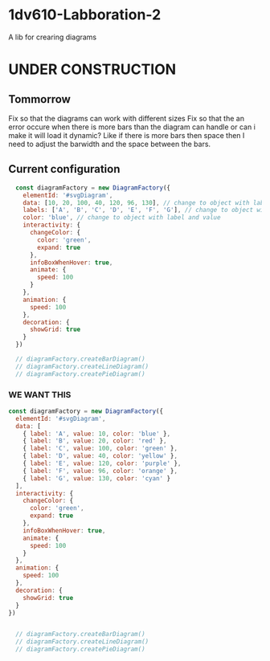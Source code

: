# 1dv610-Labboration-2
A lib for crearing diagrams

# UNDER CONSTRUCTION

## Tommorrow

Fix so that the diagrams can work with different sizes
Fix so that the an error occure when there is more bars than the diagram can handle or can i make it will load it dynamic? Like if there is more bars then space then I need to adjust the barwidth and the space between the bars.

## Current configuration

```javascript
  const diagramFactory = new DiagramFactory({
    elementId: '#svgDiagram',
    data: [10, 20, 100, 40, 120, 96, 130], // change to object with label and value
    labels: ['A', 'B', 'C', 'D', 'E', 'F', 'G'], // change to object with label and value
    color: 'blue', // change to object with label and value
    interactivity: {
      changeColor: {
        color: 'green',
        expand: true
      },
      infoBoxWhenHover: true,
      animate: {
        speed: 100
      }
    },
    animation: {
      speed: 100
    },
    decoration: {
      showGrid: true
    }
  })

  // diagramFactory.createBarDiagram()
  // diagramFactory.createLineDiagram()
  // diagramFactory.createPieDiagram()
```
### WE WANT THIS
```javascript
const diagramFactory = new DiagramFactory({
  elementId: '#svgDiagram',
  data: [
    { label: 'A', value: 10, color: 'blue' },
    { label: 'B', value: 20, color: 'red' },
    { label: 'C', value: 100, color: 'green' },
    { label: 'D', value: 40, color: 'yellow' },
    { label: 'E', value: 120, color: 'purple' },
    { label: 'F', value: 96, color: 'orange' },
    { label: 'G', value: 130, color: 'cyan' }
  ],
  interactivity: {
    changeColor: {
      color: 'green',
      expand: true
    },
    infoBoxWhenHover: true,
    animate: {
      speed: 100
    }
  },
  animation: {
    speed: 100
  },
  decoration: {
    showGrid: true
  }
})


  // diagramFactory.createBarDiagram()
  // diagramFactory.createLineDiagram()
  // diagramFactory.createPieDiagram()
```
